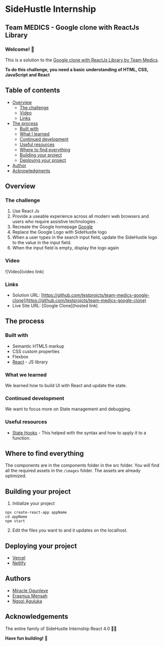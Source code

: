 # SideHustle Internship
## Team MEDICS - Google clone with ReactJs Library
### Welcome! 👋

This is a solution to the [Google clone with ReactJs Library by Team Medics](https://www.frontendmentor.io/challenges/sunnyside-agency-landing-page-7yVs3B6ef).

**To do this challenge, you need a basic understanding of HTML, CSS, JavaScript and React**

## Table of contents

- [Overview](#overview)
  - [The challenge](#the-challenge)
  - [Video](#video)
  - [Links](#links)
- [The process](#the-process)
  - [Built with](#built-with)
  - [What I learned](#what-i-learned)
  - [Continued development](#continued-development)
  - [Useful resources](#useful-resources)
  - [Where to find everything](#where-to-find-everything)
  - [Building your project](#building-your-project)
  - [Deploying your project](#deploying-your-project)
- [Author](#author)
- [Acknowledgments](#acknowledgments)

## Overview

### The challenge

1. Use React Js
2. Provide a useable experience across all modern web browsers and users who require assistive technologies .
3. Recreate the Google homepage [Google](https://www.google.com/)
4. Replace the Google Logo with SideHustle logo
5. When a user types in the search input field, update the SideHustle logo to the value in the input field.
6. When the input field is empty, display the logo again

### Video

![Video](video link)

### Links

- Solution URL: [https://github.com/testprojcts/team-medics-google-clone](https://github.com/testprojcts/team-medics-google-clone)
- Live Site URL: [Google Clone](hosted link)

## The process

### Built with

- Semantic HTML5 markup
- CSS custom properties
- Flexbox
- [React](https://reactjs.org/) - JS library

### What we learned

We learned how to build UI with React and update the state.

### Continued development

We want to focus more on State management and debugging.

### Useful resources

- [State Hooks](https://reactjs.org/docs/hooks-state.html) - This helped with the syntax and how to apply it to a function.

## Where to find everything

The components are in the components folder in the src folder.
You will find all the required assets in the `/images` folder. The assets are already optimized.

## Building your project

1. Initialize your project
```
npx create-react-app appName
cd appName
npm start
```
2. Edit the files you want to and it updates on the localhost.

## Deploying your project

- [Vercel](https://vercel.com/)
- [Netlify](https://www.netlify.com/)

## Authors

- [Miracle Ogunleye](https://github.com/mimiicodes)
- [Erasmus Mensah](https://github.com/testprojcts)
- [Ngozi Aguluka](https://github.com/Melissacinta)

## Acknowledgements

The entire family of SideHustle Internship React 4.0 🎊✨

**Have fun building!** 🚀
